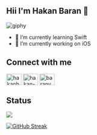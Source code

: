 ## Hii I'm Hakan Baran :wave:

![giphy](https://user-images.githubusercontent.com/104249732/198421470-2ef1aa5e-0e5a-488a-bd5f-16d6953634da.gif)

- 🔭 I’m currently learning Swift
- 🔭 I’m currently working on iOS

## Connect with me


<a href="https://twitter.com/hakanbarann" target="blank"><img align="center" src="https://raw.githubusercontent.com/rahuldkjain/github-profile-readme-generator/master/src/images/icons/Social/twitter.svg" alt="hakanbarann" height="30" width="40" /></a>                                                     <a href="https://www.linkedin.com/in/hakan-baran/" target="blank"><img align="center" src="https://raw.githubusercontent.com/rahuldkjain/github-profile-readme-generator/master/src/images/icons/Social/linked-in-alt.svg" alt="hakan-baran" height="30" width="40" /></a>
<a href="https://instagram.com/baranyum" target="blank"><img align="center" src="https://raw.githubusercontent.com/rahuldkjain/github-profile-readme-generator/master/src/images/icons/Social/instagram.svg" alt="baranyum" height="30" width="40" /></a>


## Status


<img src="https://github-readme-stats.vercel.app/api?username=hakanbaran&&show_icons=true&title_color=ffffff&icon_color=bb2acf&text_color=daf7dc&bg_color=151515">

[![GitHub Streak](https://streak-stats.demolab.com/?user=hakanbaran&theme=dark)](https://git.io/streak-stats)








<!--
**hakanbaran/hakanbaran** is a ✨ _special_ ✨ repository because its `README.md` (this file) appears on your GitHub profile.

[![GitHub Streak](https://streak-stats.demolab.com/?user=hakanbaran&theme=dark)](https://git.io/streak-stats)






Here are some ideas to get you started:

- 🔭 I’m currently working on ...
- 🌱 I’m currently learning ...
- 👯 I’m looking to collaborate on ...
- 🤔 I’m looking for help with ...
- 💬 Ask me about ...
- 📫 How to reach me: ...
- 😄 Pronouns: ...
- ⚡ Fun fact: ...
-->
